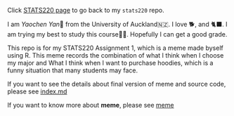Click [STATS220 page](https://github.com/dailymomo/stats220) to go back to my `stats220` repo.

I am *Yaochen Yan*👦 from the University of Auckland🇳🇿. I love 🐕, and 🐈‍⬛. I am trying my best to study this course🧑‍🎓. Hopefully I can get a good grade. 

This repo is for my STATS220 Assignment 1, which is a meme made byself using R.
This meme records the combination of what I think when I choose my major and What I think when I want to purchase hoodies, which is a funny situation that many students may face. 

If you want to see the details about final version of meme and source code, please see [index.md](https://github.com/dailymomo/stats220/blob/main/index.md)

If you want to know more about **meme**, please see [meme](https://en.wikipedia.org/wiki/Meme)
